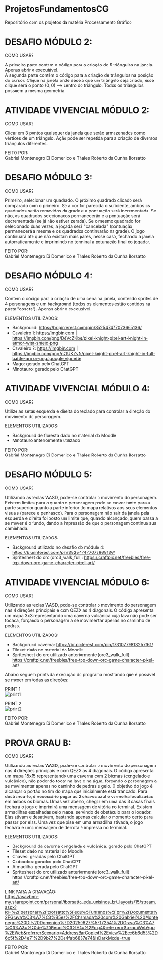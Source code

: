 # ProjetosFundamentosCG
Repositório com os projetos da matéria Processamento Gráfico

# DESAFIO MÓDULO 2:  
COMO USAR?

A primeira parte contém o código para a criação de 5 triângulos na janela. Apenas abrir o executável.  
A segunda parte contém o código para a criação de triângulos na posição do cursor. Clique na janela onde deseja que um triângulo seja criado, esse clique será o ponto (0, 0) ⟶ centro do triângulo. Todos os triângulos possuem a mesma geometria.

# ATIVIDADE VIVENCIAL MÓDULO 2:  
COMO USAR?

Clicar em 3 pontos quaisquer da janela que serão armazenados como vértices de um triângulo. Ação pode ser repetida para a criação de diversos triângulos diferentes.

FEITO POR:  
Gabriel Montenegro Di Domenico e Thales Roberto da Cunha Borsatto

# DESAFIO MÓDULO 3:  
COMO USAR?

Primeiro, selecionar um quadrado. O próximo quadrado clicado será comparado com o primeiro. Se a cor for parecida o suficiente, ambos os quadrados serão removidos da grade e a pontuação será incrementada. Se não, os quadrados selecionados permanecerão e a pontuação será decrementada (se já não estiver zerada). Se o mesmo quadrado for selecionado duas vezes, a jogada será "cancelada" (pontuação permanecerá a mesma e os quadrados continuarão na grade). O jogo continuará até que não existam mais pares, nesse caso, fechando a janela automaticamente e imprimindo no terminal a potunação final do jogador.

FEITO POR:  
Gabriel Montenegro Di Domenico e Thales Roberto da Cunha Borsatto

# DESAFIO MÓDULO 4:  
COMO USAR?

Contém o código para a criação de uma cena na janela, contendo sprites de 4 personagens e um background (todos os elementos estão contidos na pasta "assets"). Apenas abrir o executável.

ELEMENTOS UTILIZADOS:
- Background: https://br.pinterest.com/pin/352547477073665136/  
- Cavaleiro 1: https://imgbin.com | https://imgbin.com/png/DdVcZKbq/pixel-knight-pixel-art-knight-in-armor-with-shield-png  
- Cavaleiro 2: https://imgbin.com | https://imgbin.com/png/n2tUKZvN/pixel-knight-pixel-art-knight-in-full-battle-armor-png#google_vignette
- Mago: gerado pelo ChatGPT
- Minotauro: gerado pelo ChatGPT

# ATIVIDADE VIVENCIAL MÓDULO 4:  
COMO USAR?

Utilize as setas esquerda e direita do teclado para controlar a direção do movimento do personagem.

ELEMENTOS UTILIZADOS:  
- Background de floresta dado no material do Moodle
- Minotauro anteriormente utilizado

FEITO POR:  
Gabriel Montenegro Di Domenico e Thales Roberto da Cunha Borsatto

# DESAFIO MÓDULO 5:  
COMO USAR?

Utilizando as teclas WASD, pode-se controlar o movimento do personagem. Existem limites para o quanto o personagem pode se mover tanto para a parte superior quanto a parte inferior do mapa relativos aos seus elementos visuais (parede e penhasco). Para o personagem não sair da janela pela esquerda e direita foi posto um limite que, quando alcançado, quem passa a se mover é o fundo, dando a impressão de que o personagem continua sua caminhada.

ELEMENTOS UTILIZADOS:
- Background utilizado no desafio do módulo 4: https://br.pinterest.com/pin/352547477073665136/
- Spritesheet do orc (orc3_walk_full): https://craftpix.net/freebies/free-top-down-orc-game-character-pixel-art/

# ATIVIDADE VIVENCIAL MÓDULO 6:  
COMO USAR?

Utilizando as teclas WASD, pode-se controlar o movimento do personagem nas 4 direções principais e com QEZX as 4 diagonais. O código apresenta um mapa 3x3 representando uma caverna vulcânica cuja lava não pode ser tocada, forçando o personagem a se movimentar apenas no caminho de pedras.

ELEMENTOS UTILIZADOS:
- Backgorund caverna: https://br.pinterest.com/pin/17310779813257161/
- Tileset dado no material do Moodle
- Spritesheet do orc utilizado anteriormente (orc3_walk_full): https://craftpix.net/freebies/free-top-down-orc-game-character-pixel-art/

Abaixo seguem prints da execução do programa mostrando que é possível se mexer em todas as direções:

PRINT 1  
![print1](https://github.com/user-attachments/assets/4134faa9-ae21-4a22-8612-6a371be1db42)

PRINT 2  
![print2](https://github.com/user-attachments/assets/cef23efb-fd7a-48e6-ad7e-eebe43b7f620)

FEITO POR:  
Gabriel Montenegro Di Domenico e Thales Roberto da Cunha Borsatto

  # PROVA GRAU B:  
COMO USAR?

Utilizando as teclas WASD, pode-se controlar o movimento do personagem nas 4 direções principais e com QEZX as 4 diagonais. O código apresenta um mapa 15x15 representando uma caverna com 2 biomas (congelado e vulcânico), não podendo tocar na lava e na água, forçando o personagem a se movimentar apenas no caminho de pedras e gelo. O objetivo do jogo é alcançar o portão no fim do mapa que inicialmente está trancado. Para destrancá-lo, é necessário pegar as 2 chaves azul e vermelha localizadas em ambos os biomas. Umas vez aberto, chegar em uma das 3 casas finais fechará o jogo e imprimirá uma mensagem de vitória no terminal. Existem armadilhas espalhadas pelo mapa, servindo de obstáculo para o jogador. Elas ativam e desativam, bastando apenas calcular o momento certo para passar por elas. Uma vez que pise em uma armadilha ativada, o jogo fechará e uma mensagem de derrota é impressa no terminal.

ELEMENTOS UTILIZADOS:
- Background da caverna congelada e vulcânica: gerado pelo ChatGPT
- Tileset dado no material do Moodle
- Chaves: geradas pelo ChatGPT
- Cadeados: gerados pelo ChatGPT
- Armadilha: gerada pelo ChatGPT
- Spritesheet do orc utilizado anteriormente (orc3_walk_full): https://craftpix.net/freebies/free-top-down-orc-game-character-pixel-art/

LINK PARA A GRAVAÇÃO:  
https://asavbrm-my.sharepoint.com/personal/tborsatto_edu_unisinos_br/_layouts/15/stream.aspx?id=%2Fpersonal%2Ftborsatto%5Fedu%5Funisinos%5Fbr%2FDocuments%2FGrava%C3%A7%C3%B5es%2FChamada%20com%20Gabriel%20Montenegro%20Di%20Domenico%2D20250627%5F172541%2DGrava%C3%A7%C3%A3o%20de%20Reuni%C3%A3o%2Emp4&referrer=StreamWebApp%2EWeb&referrerScenario=AddressBarCopied%2Eview%2Eec6b6d53%2D6c5f%2D4e71%2D9b27%2De4fab6837e74&isDarkMode=true

FEITO POR:  
Gabriel Montenegro Di Domenico e Thales Roberto da Cunha Borsatto

